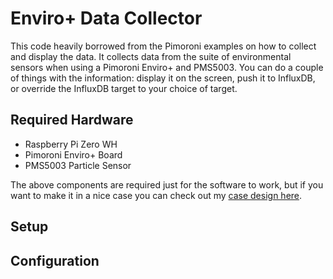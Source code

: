 # Enviro+ Data Collector

This code heavily borrowed from the Pimoroni examples on how to collect and display the data.  It collects data from the suite of environmental sensors when using a Pimoroni Enviro+ and PMS5003.  You can do a couple of things with the information: display it on the screen, push it to InfluxDB, or override the InfluxDB target to your choice of target.

## Required Hardware

- Raspberry Pi Zero WH
- Pimoroni Enviro+ Board
- PMS5003 Particle Sensor

The above components are required just for the software to work, but if you want to make it in a nice case you can check out my [case design here](https://github.com/anlai/EnviroPlus_Case).

## Setup

## Configuration